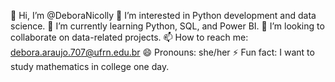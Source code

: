 👋 Hi, I’m @DeboraNicolly
👀 I’m interested in Python development and data science.
🌱 I’m currently learning Python, SQL, and Power BI.
💞️ I’m looking to collaborate on data-related projects.
📫 How to reach me: debora.araujo.707@ufrn.edu.br
😄 Pronouns: she/her
⚡ Fun fact: I want to study mathematics in college one day.

